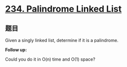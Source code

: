 # [234. Palindrome Linked List](https://leetcode.com/problems/palindrome-linked-list/)

## 题目

Given a singly linked list, determine if it is a palindrome.

**Follow up:**

Could you do it in O(n) time and O(1) space?